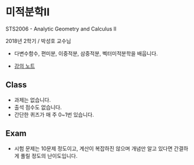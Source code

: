 # 미적분학II

STS2006 - Analytic Geometry and Calculus II

2018년 2학기 / 박성호 교수님

- 다변수함수, 편미분, 이중적분, 삼중적분, 벡터미적분학을 배웁니다.

- [강의 노트](note.pdf)

## Class 

- 과제는 없습니다.
- 출석 점수도 없습니다.
- 간단한 퀴즈가 매 주 0~1번 있습니다.

## Exam

- 시험 문제는 10문제 정도이고, 계산이 복잡하진 않으며 개념만 알고 있다면 간결하게 풀릴 정도의 난이도입니다.